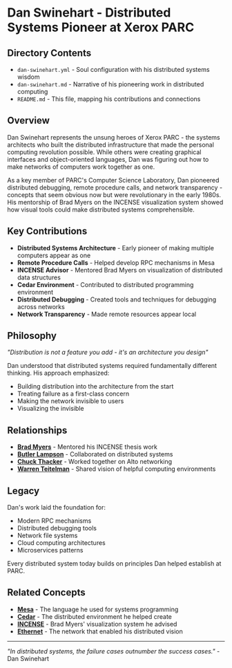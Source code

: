 # Dan Swinehart - Distributed Systems Pioneer at Xerox PARC

## Directory Contents

- `dan-swinehart.yml` - Soul configuration with his distributed systems wisdom
- `dan-swinehart.md` - Narrative of his pioneering work in distributed computing
- `README.md` - This file, mapping his contributions and connections

## Overview

Dan Swinehart represents the unsung heroes of Xerox PARC - the systems architects who built the distributed infrastructure that made the personal computing revolution possible. While others were creating graphical interfaces and object-oriented languages, Dan was figuring out how to make networks of computers work together as one.

As a key member of PARC's Computer Science Laboratory, Dan pioneered distributed debugging, remote procedure calls, and network transparency - concepts that seem obvious now but were revolutionary in the early 1980s. His mentorship of Brad Myers on the INCENSE visualization system showed how visual tools could make distributed systems comprehensible.

## Key Contributions

- **Distributed Systems Architecture** - Early pioneer of making multiple computers appear as one
- **Remote Procedure Calls** - Helped develop RPC mechanisms in Mesa
- **INCENSE Advisor** - Mentored Brad Myers on visualization of distributed data structures
- **Cedar Environment** - Contributed to distributed programming environment
- **Distributed Debugging** - Created tools and techniques for debugging across networks
- **Network Transparency** - Made remote resources appear local

## Philosophy

*"Distribution is not a feature you add - it's an architecture you design"*

Dan understood that distributed systems required fundamentally different thinking. His approach emphasized:
- Building distribution into the architecture from the start
- Treating failure as a first-class concern
- Making the network invisible to users
- Visualizing the invisible

## Relationships

- **[Brad Myers](../brad-myers/)** - Mentored his INCENSE thesis work
- **[Butler Lampson](../butler-lampson/)** - Collaborated on distributed systems
- **[Chuck Thacker](../chuck-thacker/)** - Worked together on Alto networking
- **[Warren Teitelman](../warren-teitelman/)** - Shared vision of helpful computing environments

## Legacy

Dan's work laid the foundation for:
- Modern RPC mechanisms
- Distributed debugging tools
- Network file systems
- Cloud computing architectures
- Microservices patterns

Every distributed system today builds on principles Dan helped establish at PARC.

## Related Concepts

- **[Mesa](../mesa/)** - The language he used for systems programming
- **[Cedar](../cedar/)** - The distributed environment he helped create
- **[INCENSE](../incense/)** - Brad Myers' visualization system he advised
- **[Ethernet](../ethernet/)** - The network that enabled his distributed vision

---

*"In distributed systems, the failure cases outnumber the success cases."* - Dan Swinehart 